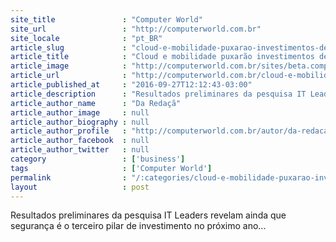 ```yaml
---
site_title               : "Computer World"
site_url                 : "http://computerworld.com.br"
site_locale              : "pt_BR"
article_slug             : "cloud-e-mobilidade-puxarao-investimentos-de-ti-no-brasil-em-2017"
article_title            : "Cloud e mobilidade puxarão investimentos de TI no Brasil em 2017"
article_image            : "http://computerworld.com.br/sites/beta.computerworld.com.br/files/news_articles/cloud_computing_creative_commons.jpg"
article_url              : "http://computerworld.com.br/cloud-e-mobilidade-puxarao-investimentos-de-ti-no-brasil-em-2017"
article_published_at     : "2016-09-27T12:12:43-03:00"
article_description      : "Resultados preliminares da pesquisa IT Leaders revelam ainda que segurança é o terceiro pilar de investimento no próximo ano..."
article_author_name      : "Da Redaçã"
article_author_image     : null
article_author_biography : null
article_author_profile   : "http://computerworld.com.br/autor/da-redacao"
article_author_facebook  : null
article_author_twitter   : null
category                 : ['business']
tags                     : ['Computer World']
permalink                : "/:categories/cloud-e-mobilidade-puxarao-investimentos-de-ti-no-brasil-em-2017/"
layout                   : post
---
```


Resultados preliminares da pesquisa IT Leaders revelam ainda que segurança é o terceiro pilar de investimento no próximo ano...
